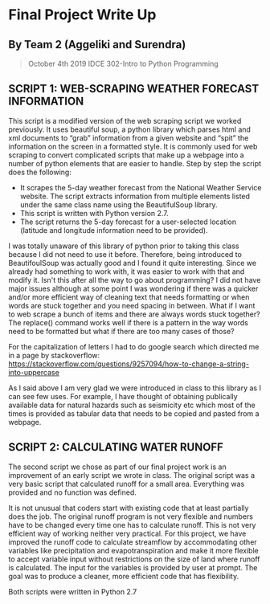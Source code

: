 # Final Project Write Up
## By Team 2 (Aggeliki and Surendra)

> October 4th 2019
> IDCE 302-Intro to Python Programming

## SCRIPT 1: WEB-SCRAPING WEATHER FORECAST INFORMATION

This script is a modified version of the web scraping script we worked previously. It uses beautiful soup, a python library which parses html and xml documents to “grab” information from a given website and “spit” the information on the screen in a formatted style. It is commonly used for web scraping to convert complicated scripts that make up a webpage into a number of python elements that are easier to handle. Step by step the script does the following:

- It scrapes the 5-day weather forecast from the National Weather Service website. The script extracts information from multiple elements listed under the same class name using the BeautifulSoup library. 
- This script is written with Python version 2.7. 
- The script returns the 5-day forecast for a user-selected location (latitude and longitude information need to be provided). 

I was totally unaware of this library of python prior to taking this class because I did not need to use it before. Therefore, being introduced to BeautifoulSoup was actually good and I found it quite interesting. Since we already had something to work with, it was easier to work with that and modify it. Isn't this after all the way to go about programming? I did not have major issues although at some point I was wondering if there was a quicker and/or more efficient way of cleaning text that needs formatting or when words are stuck together and you need spacing in between. What if I want to web scrape a bunch of items and there are always words stuck together? The replace() command works well if there is a pattern in the way words need to be formatted but what if there are too many cases of those?

For the capitalization of letters I had to do google search which directed me in a page by stackoverflow: https://stackoverflow.com/questions/9257094/how-to-change-a-string-into-uppercase

As I said above I am very glad we were introduced in class to this library as I can see few uses. For example, I have thought of obtaining publically available data for natural hazards such as seismicity etc which most of the times is provided as tabular data that needs to be copied and pasted from a webpage.

## SCRIPT 2: CALCULATING WATER RUNOFF

The second script we chose as part of our final project work is an improvement of an early script we wrote in class. The original script was a very basic script that calculated runoff for a small area. Everything was provided and no function was defined.

It is not unusual that coders start with existing code that at least partially does the job. The original runoff program is not very flexible and numbers have to be changed every time one has to calculate runoff. This is not very efficient way of working neither very practical. For this project, we have improved the runoff code to calculate streamflow by accommodating other variables like precipitation and evapotranspiration and make it more flexible to accept variable input without restrictions on the size of land where runoff is calculated. The input for the variables is provided by user at prompt. The goal was to produce a cleaner, more efficient code that has flexibility.

Both scripts were written in Python 2.7
